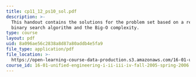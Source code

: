 ```yaml
---
title: cp11_12_ps10_sol.pdf
description: >-
  This handout contains the solutions for the problem set based on a recursive
  binary search algorithm and the Big-O complexity.
type: course
layout: pdf
uid: 8a096ae56c2838a8d87a80addb4e5fa9
file_type: application/pdf
file_location: >-
  https://open-learning-course-data-production.s3.amazonaws.com/16-01-unified-engineering-i-ii-iii-iv-fall-2005-spring-2006/8a096ae56c2838a8d87a80addb4e5fa9_cp11_12_ps10_sol.pdf
course_id: 16-01-unified-engineering-i-ii-iii-iv-fall-2005-spring-2006
---
```

